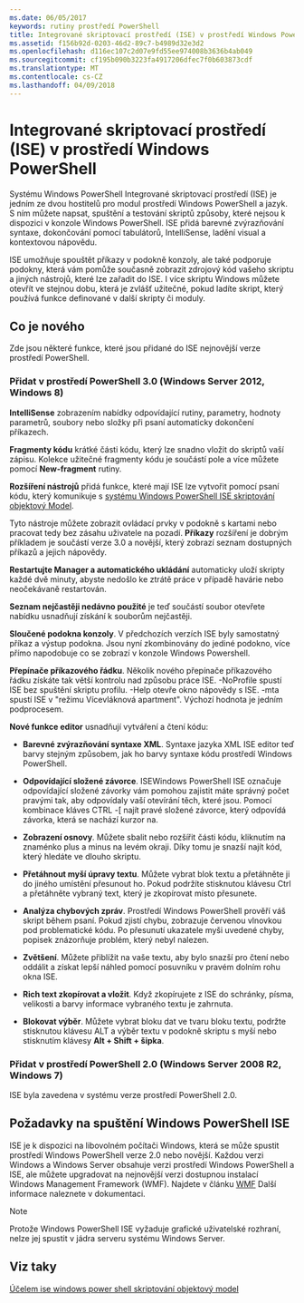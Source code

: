 ```yaml
---
ms.date: 06/05/2017
keywords: rutiny prostředí PowerShell
title: Integrované skriptovací prostředí (ISE) v prostředí Windows PowerShell
ms.assetid: f156b92d-0203-46d2-89c7-b4989d32e3d2
ms.openlocfilehash: d116ec107c2d07e9fd55ee974008b3636b4ab049
ms.sourcegitcommit: cf195b090b3223fa4917206dfec7f0b603873cdf
ms.translationtype: MT
ms.contentlocale: cs-CZ
ms.lasthandoff: 04/09/2018
---
```

# <a name="windows-powershell-integrated-scripting-environment-ise"></a>Integrované skriptovací prostředí (ISE) v prostředí Windows PowerShell

Systému Windows PowerShell Integrované skriptovací prostředí (ISE) je jedním ze dvou hostitelů pro modul prostředí Windows PowerShell a jazyk. S ním můžete napsat, spuštění a testování skriptů způsoby, které nejsou k dispozici v konzole Windows PowerShell. ISE přidá barevné zvýrazňování syntaxe, dokončování pomocí tabulátorů, IntelliSense, ladění visual a kontextovou nápovědu.

ISE umožňuje spouštět příkazy v podokně konzoly, ale také podporuje podokny, která vám pomůže současně zobrazit zdrojový kód vašeho skriptu a jiných nástrojů, které lze zařadit do ISE. I více skriptu Windows můžete otevřít ve stejnou dobu, která je zvlášť užitečné, pokud ladíte skript, který používá funkce definované v další skripty či moduly.

## <a name="whats-new"></a>Co je nového

Zde jsou některé funkce, které jsou přidané do ISE nejnovější verze prostředí PowerShell.

### <a name="added-in-powershell-30-windows-server-2012-windows-8"></a>Přidat v prostředí PowerShell 3.0 (Windows Server 2012, Windows 8)

**IntelliSense** zobrazením nabídky odpovídající rutiny, parametry, hodnoty parametrů, soubory nebo složky při psaní automaticky dokončení příkazech.

**Fragmenty kódu** krátké části kódu, který lze snadno vložit do skriptů vaší zápisu. Kolekce užitečné fragmenty kódu je součástí pole a více můžete pomocí **New-fragment** rutiny.

**Rozšíření nástrojů** přidá funkce, které mají ISE lze vytvořit pomocí psaní kódu, který komunikuje s [systému Windows PowerShell ISE skriptování objektový Model](../../core-powershell/ise/The-ISE-Object-Model-Hierarchy.md).

Tyto nástroje můžete zobrazit ovládací prvky v podokně s kartami nebo pracovat tedy bez zásahu uživatele na pozadí. **Příkazy** rozšíření je dobrým příkladem je součástí verze 3.0 a novější, který zobrazí seznam dostupných příkazů a jejich nápovědy.

**Restartujte Manager a automatického ukládání** automaticky uloží skripty každé dvě minuty, abyste nedošlo ke ztrátě práce v případě havárie nebo neočekávaně restartován.

**Seznam nejčastěji nedávno použité** je teď součástí soubor otevřete nabídku usnadňují získání k souborům nejčastěji.

**Sloučené podokna konzoly**. V předchozích verzích ISE byly samostatný příkaz a výstup podokna. Jsou nyní zkombinovány do jediné podokno, více přímo napodobuje co se zobrazí v konzole Windows Powershell.

**Přepínače příkazového řádku**. Několik nového přepínače příkazového řádku získáte tak větší kontrolu nad způsobu práce ISE. -NoProfile spustí ISE bez spuštění skriptu profilu. -Help otevře okno nápovědy s ISE. -mta spustí ISE v "režimu Vícevláknová apartment". Výchozí hodnota je jedním podprocesem.

**Nové funkce editor** usnadňují vytváření a čtení kódu:

- **Barevné zvýrazňování syntaxe XML**. Syntaxe jazyka XML ISE editor teď barvy stejným způsobem, jak ho barvy syntaxe kódu prostředí Windows PowerShell.

- **Odpovídající složené závorce**. ISEWindows PowerShell ISE označuje odpovídající složené závorky vám pomohou zajistit máte správný počet pravými tak, aby odpovídaly vaší otevírání těch, které jsou. Pomocí kombinace kláves CTRL -\[ najít pravé složené závorce, který odpovídá závorka, která se nachází kurzor na.

- **Zobrazení osnovy**. Můžete sbalit nebo rozšířit části kódu, kliknutím na znaménko plus a minus na levém okraji. Díky tomu je snazší najít kód, který hledáte ve dlouho skriptu.

- **Přetáhnout myší úpravy textu**. Můžete vybrat blok textu a přetáhněte ji do jiného umístění přesunout ho. Pokud podržíte stisknutou klávesu Ctrl a přetáhněte vybraný text, který je zkopírovat místo přesunete.

- **Analýza chybových zpráv**. Prostředí Windows PowerShell prověří váš skript během psaní. Pokud zjistí chybu, zobrazuje červenou vlnovkou pod problematické kódu. Po přesunutí ukazatele myši uvedené chyby, popisek znázorňuje problém, který nebyl nalezen.

- **Zvětšení**. Můžete přiblížit na vaše textu, aby bylo snazší pro čtení nebo oddálit a získat lepší náhled pomocí posuvníku v pravém dolním rohu okna ISE.

- **Rich text zkopírovat a vložit**. Když zkopírujete z ISE do schránky, písma, velikosti a barvy informace vybraného textu je zahrnuta.

- **Blokovat výběr**. Můžete vybrat bloku dat ve tvaru bloku textu, podržte stisknutou klávesu ALT a výběr textu v podokně skriptu s myší nebo stisknutím klávesy **Alt + Shift + šipka**.

### <a name="added-in-powershell-20-windows-server-2008-r2-windows-7"></a>Přidat v prostředí PowerShell 2.0 (Windows Server 2008 R2, Windows 7)

ISE byla zavedena v systému verze prostředí PowerShell 2.0.

## <a name="requirements-for-running-the-windows-powershell-ise"></a>Požadavky na spuštění Windows PowerShell ISE

ISE je k dispozici na libovolném počítači Windows, která se může spustit prostředí Windows PowerShell verze 2.0 nebo novější. Každou verzi Windows a Windows Server obsahuje verzi prostředí Windows PowerShell a ISE, ale můžete upgradovat na nejnovější verzi dostupnou instalací Windows Management Framework (WMF). Najdete v článku [WMF](/powershell/wmf/readme) Další informace naleznete v dokumentaci.

> [!NOTE]
> Protože Windows PowerShell ISE vyžaduje grafické uživatelské rozhraní, nelze jej spustit v jádra serveru systému Windows Server.

## <a name="see-also"></a>Viz taky

[Účelem ise windows power shell skriptování objektový model](../../core-powershell/ise/Purpose-of-the-Windows-PowerShell-ISE-Scripting-Object-Model.md)